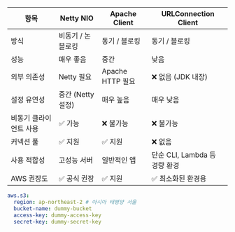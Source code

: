 | 항목           | Netty NIO     | Apache Client  | URLConnection Client   |
|--------------|---------------|----------------|------------------------|
| 방식           | 비동기 / 논블로킹    | 동기 / 블로킹       | 동기 / 블로킹               |
| 성능           | 매우 좋음         | 중간             | 낮음                     |
| 외부 의존성       | Netty 필요      | Apache HTTP 필요 | ❌ 없음 (JDK 내장)          |
| 설정 유연성       | 중간 (Netty 설정) | 매우 높음          | 매우 낮음                  |
| 비동기 클라이언트 사용 | ✅ 가능          | ❌ 불가능          | ❌ 불가능                  |
| 커넥션 풀        | ✅ 지원          | ✅ 지원           | ❌ 없음                   |
| 사용 적합성       | 고성능 서버        | 일반적인 앱         | 단순 CLI, Lambda 등 경량 환경 |
| AWS 권장도      | ✅ 공식 권장       | ✅ 지원           | ✅ 최소화된 환경용             |

```yaml
aws.s3:
  region: ap-northeast-2 # 아시아 태평양 서울
  bucket-name: dummy-bucket
  access-key: dummy-access-key
  secret-key: dummy-secret-key
```